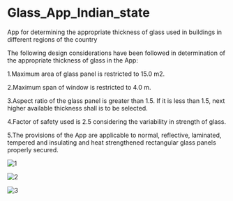 # Glass_App_Indian_state
App for determining the appropriate thickness of glass used in buildings in different regions of the country

The following design considerations have been followed in determination of the appropriate thickness of glass in the App:

1.Maximum area of glass panel is restricted to 15.0 m2.

2.Maximum span of window is restricted to 4.0 m. 

3.Aspect ratio of the glass panel is greater than 1.5. If it is less than 1.5, next   higher available thickness shall is to be selected. 

4.Factor of safety used is 2.5 considering the variability in strength of glass. 

5.The provisions of the App are applicable to normal, reflective, laminated, tempered and insulating and heat strengthened rectangular glass panels properly secured. 

![1](https://github.com/vanshsharma912/Glass_App_Indian_state/assets/93185735/b3e3d1c8-602a-4563-8605-652f6ceb08a9)

![2](https://github.com/vanshsharma912/Glass_App_Indian_state/assets/93185735/b53ca29b-8b29-4058-b0e3-dad401e9d2cf)

![3](https://github.com/vanshsharma912/Glass_App_Indian_state/assets/93185735/b8f82fb6-5dbe-4a67-b9a4-0c3e0219a65d)
